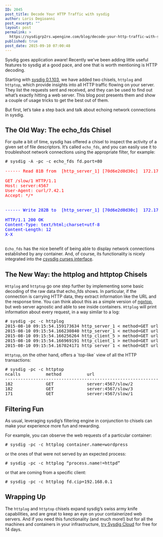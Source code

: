 ```yaml
---
ID: 2045
post_title: Decode Your HTTP Traffic with sysdig
author: Loris Degioanni
post_excerpt: ""
layout: post
permalink: >
  https://sysdigrp2rs.wpengine.com/blog/decode-your-http-traffic-with-sysdig/
published: true
post_date: 2015-09-10 07:00:48
---
```

Sysdig goes application aware! Recently we’ve been adding little useful features to sysdig at a good pace, and one that is worth mentioning is HTTP decoding. 

Starting with <a href="https://sysdigrp2rs.wpengine.com/announcing-sysdig-0-1-103/" target="_blank">sysdig 0.1.103</a>, we have added two chisels, `httplog` and `httptop`, which provide insights into all HTTP traffic flowing on your server. They list the requests sent and received, and they can be used to find out what’s exactly hitting a web server. This blog post presents them and show a couple of usage tricks to get the best out of them. 

But first, let’s take a step back and talk about echoing network connections in sysdig. 

## The Old Way: The echo_fds Chisel 

For quite a bit of time, sysdig has offered a chisel to inspect the activity of a given set of file descriptors. It’s called `echo_fds`, and you can easily use it to troubleshoot network connections using the appropriate filter, for example: 
<pre># sysdig -A -pc -c echo_fds fd.port=80

<span style="color: red;">------ Read 81B from  [http_server_1] [70d6e2d0d30c]  172.17.2.110:51742->172.17.2.107:4567 (ruby)

GET /slow/1 HTTP/1.1
Host: server:4567
User-Agent: curl/7.42.1
Accept: */*
</span>

<span style="color: blue;">------ Write 282B to  [http_server_1] [70d6e2d0d30c]  172.17.2.117:38503->172.17.2.107:4567 (ruby)

HTTP/1.1 200 OK
Content-Type: text/html;charset=utf-8
Content-Length: 12
X-X
</span>
</pre>

`Echo_fds` has the nice benefit of being able to display network connections established by any container. And, of course, its functionality is nicely integrated into the <a href="https://www.youtube.com/watch?v=UJ4wVrbP-Q8" target="_blank">csysdig curses interface</a>. 

## The New Way: the httplog and httptop Chisels 

`Httplog` and `httptop` go one step further by implementing some basic decoding of the raw data that echo_fds shows. In particular, if the connection is carrying HTTP data, they extract information like the URL and the response time. You can think about this as a simple version of <a href="https://github.com/lebinh/ngxtop" target="_blank">ngxtop</a>, but web server agnostic and able to see inside containers. `Httplog` will print information about every request, in a way similar to a log: 
<pre># sysdig -pc -c httplog 
2015-08-10 09:15:54.159173634 http_server_1 &lt; method=GET url=server:4567/slow/3 response_code=200 latency=328ms size=12B
2015-08-10 09:15:54.166230840 http_server_1 &lt; method=GET url=server:4567/slow/1 response_code=200 latency=130ms size=12B
2015-08-10 09:15:54.166256264 http_client_5 > method=GET url=server:4567/slow/1 response_code=200 latency=158ms size=12B
2015-08-10 09:15:54.166969191 http_client_1 > method=GET url=server:4567/slow/1 response_code=200 latency=159ms size=12B
2015-08-10 09:15:54.167024171 http_server_1 &lt; method=GET url=server:4567/slow/1 response_code=200 latency=130ms size=12B
</pre></pre>

`Httptop`, on the other hand, offers a \`top-like\` view of all the HTTP transactions: 
<pre># sysdig -pc -c httptop 
ncalls          method          url
-------------------------------------------------------------------
182             GET             server:4567/slow/2
182             GET             server:4567/slow/3
171             GET             server:4567/slow/1
</pre>

## Filtering Fun 

As usual, leveraging sysdig’s filtering engine in conjunction to chisels can make your experience more fun and rewarding. 

For example, you can observe the web requests of a particular container: 
<pre># sysdig -pc -c httplog container.name=wordpress
</pre>

or the ones of that were not served by an expected process: 
<pre># sysdig -pc -c httplog “process.name!=httpd”
</pre>

or that are coming from a specific client: 
<pre># sysdig -pc -c httplog fd.cip=192.168.0.1
</pre>

## Wrapping Up 

The `httplog` and `httptop` chisels expand sysdig’s swiss army knife capabilities, and are great to keep an eye on your containerized web servers. And if you need this functionality (and much more!) but for all the machines and containers in your infrastructure, <a href="https://sysdigrp2rs.wpengine.com/landing-page/?utm_source=web&utm_medium=blog&utm_campaign=httpchisel091015" target="_blank">try Sysdig Cloud</a> for free for 14 days.